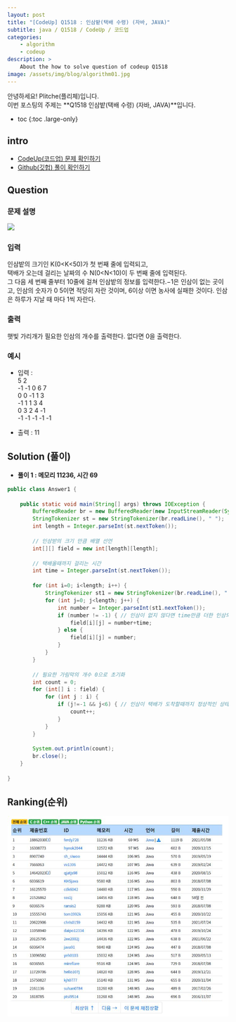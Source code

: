 ```yaml
---
layout: post
title: "[CodeUp] Q1518 : 인삼밭(택배 수령) (자바, JAVA)"
subtitle: java / Q1518 / CodeUp / 코드업
categories:
    - algorithm
    - codeup
description: >
    About the how to solve question of codeup Q1518
image: /assets/img/blog/algorithm01.jpg
---
```


안녕하세요! Plitche(플리체)입니다.  
이번 포스팅의 주제는 **Q1518 인삼밭(택배 수령) (자바, JAVA)**입니다.

* toc
{:toc .large-only}

## intro
* [CodeUp(코드업) 문제 확인하기](https://codeup.kr/problem.php?id=1518)  
* [Github(깃헙) 풀이 확인하기](https://github.com/plitche/CodeUp_Solution/tree/master/Q1501~Q1600/Q1518)  

## Question
### 문제 설명
![](/assets/post/codeup/Q1501~Q1599/20211118/01.JPG)  

### 입력
인삼밭의 크기인 K(0<K<50)가 첫 번째 줄에 입력되고,  
택배가 오는데 걸리는 날짜의 수 N(0<N<10)이 두 번째 줄에 입력된다.  
그 다음 세 번째 줄부터 10줄에 걸쳐 인삼밭의 정보를 입력한다.−1은 인삼이 없는 곳이고, 인삼의 숫자가 0 5이면 적당히 자란 것이며, 6이상 이면 농사에 실패한 것이다. 인삼은 하루가 지날 때 마다 1씩 자란다.  

### 출력
햇빛 가리개가 필요한 인삼의 개수를 출력한다. 없다면 0을 출력한다.  

### 예시
* 입력 :  
5 2  
-1 -1 0 6 7  
0 0 -1 1 3  
-1 1 1 3 4  
0 3 2 4 -1  
-1 -1 -1 -1 -1  
  
* 출력 : 11  

## Solution (풀이)
* **풀이 1 : 메모리 11236, 시간 69**  

```java
public class Answer1 {

    public static void main(String[] args) throws IOException {
        BufferedReader br = new BufferedReader(new InputStreamReader(System.in));
        StringTokenizer st = new StringTokenizer(br.readLine(), " ");
        int length = Integer.parseInt(st.nextToken());
        
        // 인삼받의 크기 만큼 배열 선언
        int[][] field = new int[length][length];
        
        // 택배올때까지 걸리는 시간
        int time = Integer.parseInt(st.nextToken());
           
        for (int i=0; i<length; i++) {
        	StringTokenizer st1 = new StringTokenizer(br.readLine(), " ");
        	for (int j=0; j<length; j++) {
        		int number = Integer.parseInt(st1.nextToken());
        		if (number != -1) {	// 인삼이 없지 않다면 time만큼 더한 인삼의 상태를 저장 
        			field[i][j] = number+time;
        		} else {
        			field[i][j] = number;
        		}
        	}
        }
        
        // 필요한 가림막의 개수 0으로 초기화
        int count = 0;
        for (int[] i : field) {
        	for (int j : i) {
        		if (j!=-1 && j<6) {	// 인삼이 택배가 도착할때까지 정상적인 상태라면
        			count++;
        		}
        	}
        }

        System.out.println(count);
        br.close();
    }
    	 
}
```  

## Ranking(순위)
![](/assets/post/codeup/Q1500~Q1599/20211118/03.JPG)  